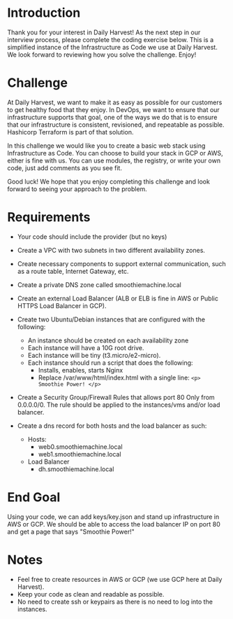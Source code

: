 # Introduction

Thank you for your interest in Daily Harvest! As the next step in our interview process, please complete the coding exercise below. This is a simplified instance of the Infrastructure as Code we use at Daily Harvest. We look forward to reviewing how you solve the challenge. Enjoy!

# Challenge

At Daily Harvest, we want to make it as easy as possible for our customers to get healthy food that they enjoy. In DevOps, we want to ensure that our infrastructure supports that goal, one of the ways we do that is to ensure that our infrastructure is consistent, revisioned, and repeatable as possible. Hashicorp Terraform is part of that solution.

In this challenge we would like you to create a basic web stack using Infrastructure as Code. You can choose to build your stack in GCP or AWS, either is fine with us. You can use modules, the registry, or write your own code, just add comments as you see fit.

Good luck! We hope that you enjoy completing this challenge and look forward to seeing your approach to the problem.

# Requirements

* Your code should include the provider (but no keys)
* Create a VPC with two subnets in two different availability zones.
* Create necessary components to support external communication, such as a route table, Internet Gateway, etc.
* Create a private DNS zone called smoothiemachine.local
* Create an external Load Balancer (ALB or ELB is fine in AWS or Public HTTPS Load Balancer in GCP).
* Create two Ubuntu/Debian instances that are configured with the following:
    * An instance should be created on each availability zone
    * Each instance will have a 10G root drive.
    * Each instance will be tiny (t3.micro/e2-micro).
    * Each instance should run a script that does the following:
        * Installs, enables, starts Nginx
        * Replace /var/www/html/index.html with a single line:  `<p> Smoothie Power! </p>`

* Create a Security Group/Firewall Rules that allows port 80 Only from 0.0.0.0/0. The rule should be applied to the instances/vms and/or load balancer.
* Create a dns record for both hosts and the load balancer as such:
    * Hosts:
        * web0.smoothiemachine.local
        * web1.smoothiemachine.local
    * Load Balancer
        * dh.smoothiemachine.local

# End Goal

Using your code, we can add keys/key.json and stand up infrastructure in AWS or GCP.
We should be able to access the load balancer IP on port 80 and get a page that says "Smoothie Power!"

# Notes

* Feel free to create resources in AWS or GCP (we use GCP here at Daily Harvest).
* Keep your code as clean and readable as possible.
* No need to create ssh or keypairs as there is no need to log into the instances.
